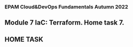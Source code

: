 ### EPAM Cloud&DevOps Fundamentals Autumn 2022
## Module 7 IaC: Terraform. Home task 7.

## HOME TASK
